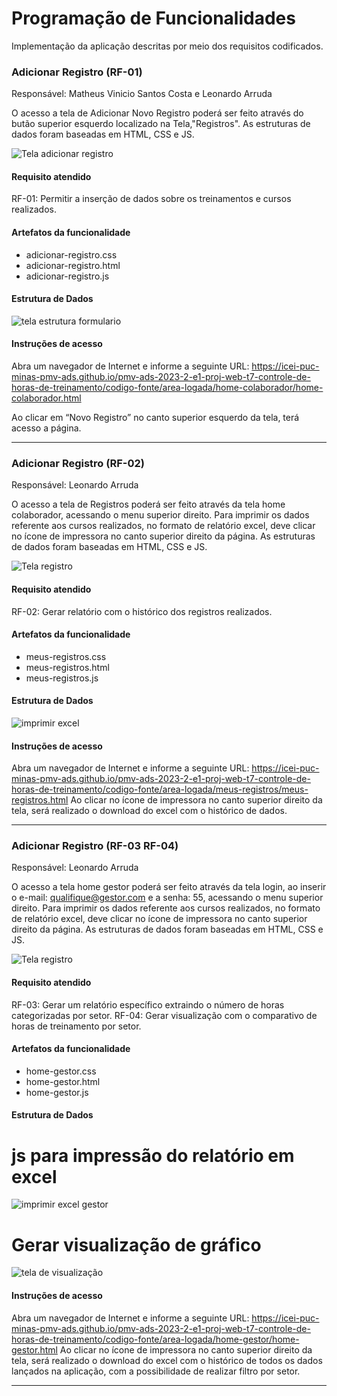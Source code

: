 # Programação de Funcionalidades

Implementação da aplicação descritas por meio dos requisitos codificados. 


### Adicionar Registro (RF-01)

Responsável: Matheus Vinicio Santos Costa e Leonardo Arruda

O acesso a tela de Adicionar Novo Registro poderá ser feito através do butão superior esquerdo localizado na Tela,"Registros". As estruturas de dados foram baseadas em HTML, CSS e JS.

![Tela adicionar registro](https://github.com/ICEI-PUC-Minas-PMV-ADS/pmv-ads-2023-2-e1-proj-web-t7-controle-de-horas-de-treinamento/blob/main/documentos/img/Tela%20adicionar%20registro.png)


#### Requisito atendido

RF-01: Permitir a inserção de dados sobre os treinamentos e cursos realizados.


#### Artefatos da funcionalidade

* adicionar-registro.css
* adicionar-registro.html
* adicionar-registro.js


#### Estrutura de Dados

![tela estrutura formulario](https://github.com/ICEI-PUC-Minas-PMV-ADS/pmv-ads-2023-2-e1-proj-web-t7-controle-de-horas-de-treinamento/blob/main/documentos/img/formulario%20cod.png)


#### Instruções de acesso

Abra um navegador de Internet e informe a seguinte URL: https://icei-puc-minas-pmv-ads.github.io/pmv-ads-2023-2-e1-proj-web-t7-controle-de-horas-de-treinamento/codigo-fonte/area-logada/home-colaborador/home-colaborador.html

Ao clicar em “Novo Registro” no canto superior esquerdo da tela, terá acesso a página.

---------------------------------------------------------------------------------------------------------------------------------------------------------------
### Adicionar Registro (RF-02)

Responsável: Leonardo Arruda

O acesso a tela de Registros poderá ser feito através da tela home colaborador, acessando o menu superior direito. Para imprimir os dados referente aos cursos realizados, no formato de relatório excel, deve clicar no ícone de impressora no canto superior direito da página. As estruturas de dados foram baseadas em HTML, CSS e JS.

![Tela registro](https://github.com/ICEI-PUC-Minas-PMV-ADS/pmv-ads-2023-2-e1-proj-web-t7-controle-de-horas-de-treinamento/blob/main/documentos/img/Tela%20registros.png)


#### Requisito atendido

RF-02: Gerar relatório com o histórico dos registros realizados.


#### Artefatos da funcionalidade

* meus-registros.css
* meus-registros.html
* meus-registros.js


#### Estrutura de Dados

![imprimir excel](https://github.com/ICEI-PUC-Minas-PMV-ADS/pmv-ads-2023-2-e1-proj-web-t7-controle-de-horas-de-treinamento/blob/main/documentos/img/c%C3%B3digo%20excel.png)


#### Instruções de acesso

Abra um navegador de Internet e informe a seguinte URL: https://icei-puc-minas-pmv-ads.github.io/pmv-ads-2023-2-e1-proj-web-t7-controle-de-horas-de-treinamento/codigo-fonte/area-logada/meus-registros/meus-registros.html
Ao clicar no ícone de impressora no canto superior direito da tela, será realizado o download do excel com o histórico de dados. 

------------------------------------------------------------------------------------------------------------------------------------------------------------------
### Adicionar Registro (RF-03 RF-04)

Responsável: Leonardo Arruda

O acesso a tela home gestor poderá ser feito através da tela login, ao inserir o e-mail: qualifique@gestor.com e a senha: 55, acessando o menu superior direito. Para imprimir os dados referente aos cursos realizados, no formato de relatório excel, deve clicar no ícone de impressora no canto superior direito da página. As estruturas de dados foram baseadas em HTML, CSS e JS.

![Tela registro](https://github.com/ICEI-PUC-Minas-PMV-ADS/pmv-ads-2023-2-e1-proj-web-t7-controle-de-horas-de-treinamento/blob/main/documentos/img/gestor%20tela.png)

#### Requisito atendido

RF-03: Gerar um relatório específico extraindo o número de horas categorizadas por setor.
RF-04: Gerar visualização com o comparativo de horas de treinamento por setor.

#### Artefatos da funcionalidade

* home-gestor.css
* home-gestor.html
* home-gestor.js


#### Estrutura de Dados

# js para impressão do relatório em excel
![imprimir excel gestor](https://github.com/ICEI-PUC-Minas-PMV-ADS/pmv-ads-2023-2-e1-proj-web-t7-controle-de-horas-de-treinamento/blob/main/documentos/img/gestor%20cod%20relatorio.png)

# Gerar visualização de gráfico
![tela de visualização](https://github.com/ICEI-PUC-Minas-PMV-ADS/pmv-ads-2023-2-e1-proj-web-t7-controle-de-horas-de-treinamento/blob/main/documentos/img/visualiza%C3%A7%C3%A3o%20de%20tela.png)

#### Instruções de acesso

Abra um navegador de Internet e informe a seguinte URL: https://icei-puc-minas-pmv-ads.github.io/pmv-ads-2023-2-e1-proj-web-t7-controle-de-horas-de-treinamento/codigo-fonte/area-logada/home-gestor/home-gestor.html
Ao clicar no ícone de impressora no canto superior direito da tela, será realizado o download do excel com o histórico de todos os dados lançados na aplicação, com a possibilidade de realizar filtro por setor.

----------------------------------------------------------------------------------------------------------------------------------------------------------------
